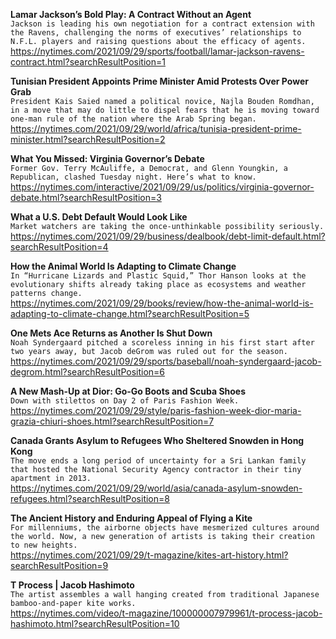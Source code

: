 **Lamar Jackson’s Bold Play: A Contract Without an Agent**\
`Jackson is leading his own negotiation for a contract extension with the Ravens, challenging the norms of executives’ relationships to N.F.L. players and raising questions about the efficacy of agents.`\
https://nytimes.com/2021/09/29/sports/football/lamar-jackson-ravens-contract.html?searchResultPosition=1

**Tunisian President Appoints Prime Minister Amid Protests Over Power Grab**\
`President Kais Saied named a political novice, Najla Bouden Romdhan, in a move that may do little to dispel fears that he is moving toward one-man rule of the nation where the Arab Spring began.`\
https://nytimes.com/2021/09/29/world/africa/tunisia-president-prime-minister.html?searchResultPosition=2

**What You Missed: Virginia Governor’s Debate**\
`Former Gov. Terry McAuliffe, a Democrat, and Glenn Youngkin, a Republican, clashed Tuesday night. Here’s what to know.`\
https://nytimes.com/interactive/2021/09/29/us/politics/virginia-governor-debate.html?searchResultPosition=3

**What a U.S. Debt Default Would Look Like**\
`Market watchers are taking the once-unthinkable possibility seriously.`\
https://nytimes.com/2021/09/29/business/dealbook/debt-limit-default.html?searchResultPosition=4

**How the Animal World Is Adapting to Climate Change**\
`In “Hurricane Lizards and Plastic Squid,” Thor Hanson looks at the evolutionary shifts already taking place as ecosystems and weather patterns change.`\
https://nytimes.com/2021/09/29/books/review/how-the-animal-world-is-adapting-to-climate-change.html?searchResultPosition=5

**One Mets Ace Returns as Another Is Shut Down**\
`Noah Syndergaard pitched a scoreless inning in his first start after two years away, but Jacob deGrom was ruled out for the season.`\
https://nytimes.com/2021/09/29/sports/baseball/noah-syndergaard-jacob-degrom.html?searchResultPosition=6

**A New Mash-Up at Dior: Go-Go Boots and Scuba Shoes**\
`Down with stilettos on Day 2 of Paris Fashion Week.`\
https://nytimes.com/2021/09/29/style/paris-fashion-week-dior-maria-grazia-chiuri-shoes.html?searchResultPosition=7

**Canada Grants Asylum to Refugees Who Sheltered Snowden in Hong Kong**\
`The move ends a long period of uncertainty for a Sri Lankan family that hosted the National Security Agency contractor in their tiny apartment in 2013.`\
https://nytimes.com/2021/09/29/world/asia/canada-asylum-snowden-refugees.html?searchResultPosition=8

**The Ancient History and Enduring Appeal of Flying a Kite**\
`For millenniums, the airborne objects have mesmerized cultures around the world. Now, a new generation of artists is taking their creation to new heights.`\
https://nytimes.com/2021/09/29/t-magazine/kites-art-history.html?searchResultPosition=9

**T Process | Jacob Hashimoto**\
`The artist assembles a wall hanging created from traditional Japanese bamboo-and-paper kite works.`\
https://nytimes.com/video/t-magazine/100000007979961/t-process-jacob-hashimoto.html?searchResultPosition=10

